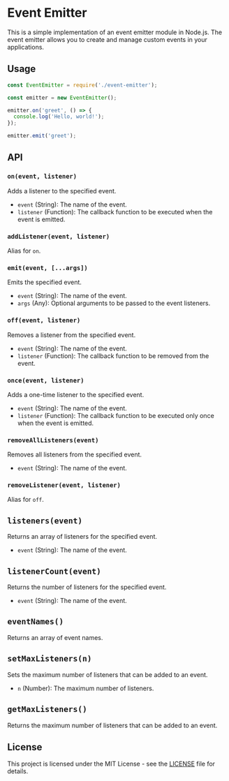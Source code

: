 # Event Emitter

This is a simple implementation of an event emitter module in Node.js. The event emitter allows you to create and manage custom events in your applications.

## Usage

```javascript
const EventEmitter = require('./event-emitter');

const emitter = new EventEmitter();

emitter.on('greet', () => {
  console.log('Hello, world!');
});

emitter.emit('greet');
```

## API

### `on(event, listener)`

Adds a listener to the specified event.

- `event` (String): The name of the event.
- `listener` (Function): The callback function to be executed when the event is emitted.

### `addListener(event, listener)`

Alias for `on`.

### `emit(event, [...args])`

Emits the specified event.

- `event` (String): The name of the event.
- `args` (Any): Optional arguments to be passed to the event listeners.

### `off(event, listener)`

Removes a listener from the specified event.

- `event` (String): The name of the event.
- `listener` (Function): The callback function to be removed from the event.

### `once(event, listener)`

Adds a one-time listener to the specified event.

- `event` (String): The name of the event.
- `listener` (Function): The callback function to be executed only once when the event is emitted.

### `removeAllListeners(event)`

Removes all listeners from the specified event.

- `event` (String): The name of the event.

### `removeListener(event, listener)`

Alias for `off`.

## `listeners(event)`

Returns an array of listeners for the specified event.

- `event` (String): The name of the event.

## `listenerCount(event)`

Returns the number of listeners for the specified event.

- `event` (String): The name of the event.

## `eventNames()`

Returns an array of event names.

## `setMaxListeners(n)`

Sets the maximum number of listeners that can be added to an event.

- `n` (Number): The maximum number of listeners.

## `getMaxListeners()`

Returns the maximum number of listeners that can be added to an event.

## License

This project is licensed under the MIT License - see the [LICENSE](LICENSE) file for details.
